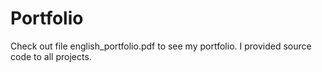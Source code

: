 # Portfolio
Check out file english_portfolio.pdf to see my portfolio. I provided source code to all projects.

